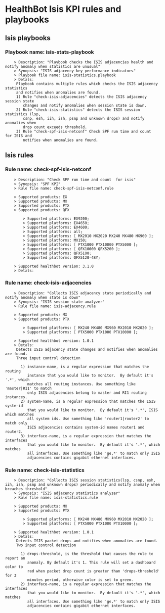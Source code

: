 # HealthBot Isis KPI rules and playbooks

## Isis playbooks
### Playbook name: isis-stats-playbook 
		> Description: "Playbook checks the ISIS adjacencies health and notify anomaly when statistics are unusual"
		> Synopsis: "ISIS adjacency key performance indicators"
		> Playbook file name: isis-statistics.playbook
		> Detals:
		 Playbook contains multiple rules which checks the ISIS adjacency statistics
		 and notifies when anomalies are found.
		 1) Rule "check-isis-adjacencies" detects the ISIS adjacency session state
		    changes and notify anomalies when session state is down.
		 2) Rule "check-isis-statistics" detects the ISIS session statistics (lsp,
		    csnp, esh, iih, ish, psnp and unknown drops) and notify anomalies when
		    drop count exceeds threshold.
		 3) Rule "check-spf-isis-netconf" Check SPF run time and count  for ISIS and
		    notifies when anomalies are found.

## Isis rules

### Rule name: check-spf-isis-netconf 
		> Description: "Check SPF run time and count  for isis"
		> Synopsis: "SPF KPI"
		> Rule file name: check-spf-isis-netconf.rule

		> Supported products: EX 
		> Supported products: MX 
		> Supported products: PTX 
		> Supported products: QFX 

			> Supported platforms: EX9200;
			> Supported platforms: EX4650;
			> Supported platforms: EX4600;
			> Supported platforms: all;
			> Supported platforms: [ MX2010 MX2020 MX240 MX480 MX960 ];
			> Supported platforms: MX150;
			> Supported platforms: [ PTX1000 PTX10000 PTX5000 ];
			> Supported platforms: [ QFX10000 QFX5200 ];
			> Supported platforms: QFX5100;
			> Supported platforms: QFX5120-48Y;

		> Supported healthbot version: 3.1.0
		> Detals:
### Rule name: check-isis-adjacencies 
		> Description: "Collects ISIS adjacency state periodically and notify anomaly when state is down"
		> Synopsis: "ISIS session state analyzer"
		> Rule file name: isis-adjacency.rule

		> Supported products: MX 
		> Supported products: PTX 

			> Supported platforms: [ MX240 MX480 MX960 MX2010 MX2020 ];
			> Supported platforms: [ PTX5000 PTX1000 PTX10000 ];

		> Supported healthbot version: 1.0.1
		> Detals:
		 Detects ISIS adjacency state changes and notifies when anomalies are found.
		 Three input control detection
		
		   1) instance-name, is a regular expression that matches the routing
		      instance that you would like to monitor.  By default it's '.*', which
		      matches all routing instances. Use something like 'master|RI1' to match
		      only ISIS adjacencies belong to master and RI1 routing instances.
		   2) system-name, is a regular expression that matches the ISIS syste-id
		      that you would like to monitor.  By default it's '.*', ISIS which matches
		      all system ids. Use something like 'router1|router2' to match only
		      ISIS adjacencies contains system-id names router1 and router2.
		   3) interface-name, is a regular expression that matches the interfaces
		      that you would like to monitor.  By default it's '.*', which matches
		      all interfaces. Use something like 'ge.*' to match only ISIS
		      adjacencies contains gigabit ethernet interfaces.
### Rule name: check-isis-statistics 
		> Description: "Collects ISIS session statistics(lsp, csnp, esh, iih, ish, psnp and unknown drops) periodically and notify anomaly when breaches threshold"
		> Synopsis: "ISIS adjacency statistics analyzer"
		> Rule file name: isis-statistics.rule

		> Supported products: MX 
		> Supported products: PTX 

			> Supported platforms: [ MX240 MX480 MX960 MX2010 MX2020 ];
			> Supported platforms: [ PTX5000 PTX1000 PTX10000 ];

		> Supported healthbot version: 1.0.1
		> Detals:
		 Detects ISIS packet drops and notifies when anomalies are found.
		 Two input control detection
		
		   1) drops-threshold, is the threshold that causes the rule to report an
		      anomaly. By default it's 1. This rule will set a dashboard color to
		      red when packet drop count is greater than 'drops-threshold' for 3
		      minutes period, otherwise color is set to green.
		   2) interface-name, is a regular expression that matches the interfaces
		      that you would like to monitor.  By default it's '.*', which matches
		      all interfaces. Use something like 'ge.*' to match only ISIS
		      adjacencies contains gigabit ethernet interfaces.
